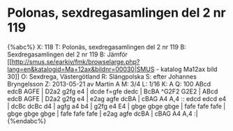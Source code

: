 # Polonas, sexdregasamlingen del 2 nr 119

{%abc%}
X: 118
T: Polonäs, sexdregasamlingen del 2 nr 119
B: Sexdregasamlingen del 2 nr 119
B: Jämför [[http://smus.se/earkiv/fmk/browselarge.php?lang=en&katalogid=Ma+12ax&bildnr=00030|SMUS - katalog Ma12ax bild 30]]
O: Sexdrega, Västergötland
R: Slängpolska
S: efter Johannes Bryngelsson
Z: 2013-05-21 av Martin A
M: 3/4
L: 1/16
K: A
Q: 100
ABcd edcB AGFE | D2a2 g2fg e4 | dcde f=gfe dedc | BcBA ^G2F2 G2E2 | 
ABcd edcB AGFE | D2a2 g2fg e4 | e2ag agfe dcBA | cBAG A4 A,4 :: 
edcd edcd e4 | dcBc dcBc d4 | agfg a4 b4 | g2fg e4 E4 | 
gbge gbge gbge | fafe fafe fafe | gbge gbge gbge | fafe fafe fafe | 
e2ag agfe dcBA | cBAG A4 A,4 :|
{%endabc%}

